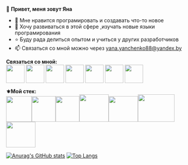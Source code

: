 
 👋 <strong>Привет, меня зовут Яна</strong>
- 👾 Мне нравится програмировать и создавать что-то новое
- 🧐 Хочу развиваться в этой сфере ,изучать новые языки програмирования
- ⭐️ Буду рада делиться опытом и учиться у других разработчиков
- 📫 Связаться со мной можно через yana.yanchenko88@yandex.by

<strong>Связаться со мной: </strong>
<br />
<a href="mailto: yana.yanchenko88@yandex.com" target="blank"><img align="center" src="https://user-images.githubusercontent.com/82964950/132548062-107fdc94-a387-464c-bf89-3a83c8b92679.png" alt="" height="50" width="50" /></a>
<a href="https://www.facebook.com/people/%D0%AF%D0%BD%D0%B0-%D0%AF%D0%BD%D1%87%D0%B5%D0%BD%D0%BA%D0%BE/100008831523353/" target="blank"><img align="center" src="https://user-images.githubusercontent.com/82964950/132549247-9d3c7c64-f2fb-415e-a2d3-3343bfa2f58d.png" alt="" height="50" width="50" /></a>
<a href="https://t.me/yanayanchenko88" target="blank"><img align="center" src="https://user-images.githubusercontent.com/82964950/132549157-bbd31a67-b813-43df-b834-7d2a0e20ceaf.png" alt="" height="50" width="50" /></a>
<a href="https://www.linkedin.com/in/yana-yanchenko/" target="blank"><img align="center" src="https://user-images.githubusercontent.com/82964950/132547316-852b9fa5-e0a5-4ada-bcbb-1db0aeeb0a73.png" alt="" height="50" width="50" /></a>
<a href="https://wa.me/+375447582060" target="blank"><img align="center" src="https://user-images.githubusercontent.com/82964950/132549942-57ec7c67-3203-4384-8b98-669620d31237.png" alt="" height="50" width="50" /></a>
<a href="https://www.instagram.com/yana_yanchenk0/" target="blank"><img align="center" src="https://user-images.githubusercontent.com/82964950/132548618-f608f741-11ee-4714-b89a-700b8da677e0.png" alt="" height="50" width="50" /></a>
<a href="https://vk.com/id339196344" target="blank"><img align="center" src="https://user-images.githubusercontent.com/82964950/132550014-62422cbd-3232-46f1-8930-57a1142a14cc.png" alt="" height="50" width="50" /></a>


<strong>⚜️Мой стек: </strong>
<br />
<img src="https://user-images.githubusercontent.com/82964950/132123295-cddd513a-fd9c-4a49-940e-e3d6cd167c79.png" width="70"/><img src="https://user-images.githubusercontent.com/82964950/132123199-3c3d903c-0389-47f2-86dc-e525476667bc.png" width="65" height="70"/><img src="https://user-images.githubusercontent.com/82964950/132123313-be93eeda-1fab-455e-a238-e2e1f4434b54.png" width="65" height="70"/><img src="https://user-images.githubusercontent.com/82964950/132123630-b7d59158-6a89-4de0-8d49-3137f3c7d15f.png" width="80" height="75"/><img src="https://user-images.githubusercontent.com/82964950/132123711-fd651e85-1128-4ce5-9147-8b4e43ffef3e.png" width="80" height="70"/><img src="https://user-images.githubusercontent.com/82964950/132123744-a7a91dd7-bf58-4b84-81a2-ffcdb58e5050.png" width="100" height="75"/><img src="https://user-images.githubusercontent.com/82964950/132123776-0c43ad9d-19b9-4ed1-9cd1-6189bfb16748.png" width="80" height="70"/>


[![Anurag's GitHub stats](https://github-readme-stats.vercel.app/api?username=yana-yanchenko)](https://github.com/anuraghazra/github-readme-stats)
[![Top Langs](https://github-readme-stats.vercel.app/api/top-langs/?username=yana-yanchenko)](https://github.com/anuraghazra/github-readme-stats)


<!---
yana-yanchenko/yana-yanchenko is a ✨ special ✨ repository because its `README.md` (this file) appears on your GitHub profile.
You can click the Preview link to take a look at your changes.
--->
